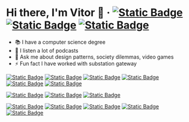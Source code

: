 # Hi there, I'm Vitor 👋 &middot; [![Static Badge](https://img.shields.io/badge/linkedin-blue?logo=linkedin)](https://www.linkedin.com/in/includevitor/) [![Static Badge](https://img.shields.io/badge/twitter-blue?logo=twitter&logoColor=white)](https://twitter.com/IncludeVitor) [![Static Badge](https://img.shields.io/badge/codesignal-blue?logo=codesignal)](https://app.codesignal.com/profile/includevitor) 

- 📚 I have a computer science degree
- 🎵 I listen a lot of podcasts   
- 💬 Ask me about design patterns, society dilemmas, video games 
- ⚡ Fun fact I have worked with substation gateway

<!-- languages -->
[![Static Badge](https://img.shields.io/badge/elixir-blue?logo=elixir)](https://elixir-lang.org/)
[![Static Badge](https://img.shields.io/badge/javascript-blue?logo=javascript&logoColor=white)](https://developer.mozilla.org/pt-BR/docs/Web/JavaScript)
[![Static Badge](https://img.shields.io/badge/typescript-blue?logo=Typescript&logoColor=white)]([https://elixir-lang.org/](https://www.typescriptlang.org/))
[![Static Badge](https://img.shields.io/badge/-blue?logo=c%20sharp)](https://learn.microsoft.com/en-us/dotnet/csharp/)
[![Static Badge](https://img.shields.io/badge/-blue?logo=PHP&logoColor=white)](https://www.php.net/)
[![Static Badge](https://img.shields.io/badge/-blue?logo=c)](https://www.cprogramming.com/)

<!-- frameworks -->
[![Static Badge](https://img.shields.io/badge/phoenix-blue)](https://www.phoenixframework.org/)
[![Static Badge](https://img.shields.io/badge/next.js-blue?logo=next.js)](https://nextjs.org/)
[![Static Badge](https://img.shields.io/badge/react-blue?logo=react)](https://react.dev/)

<!-- databases -->
[![Static Badge](https://img.shields.io/badge/postgres-blue?logo=postgresql&logoColor=white)](https://www.postgresql.org/)
[![Static Badge](https://img.shields.io/badge/mysql-blue?logo=mysql&logoColor=white)](https://www.mysql.com/)
[![Static Badge](https://img.shields.io/badge/sqlserver-blue?logo=microsoftsqlserver&logoColor=white)](https://www.microsoft.com/en-us/sql-server)
[![Static Badge](https://img.shields.io/badge/oracle-blue?logo=oracle&logoColor=white)](https://www.oracle.com/database/)
[![Static Badge](https://img.shields.io/badge/mongodb-blue?logo=mongodb&logoColor=white)](https://www.mongodb.com/)

